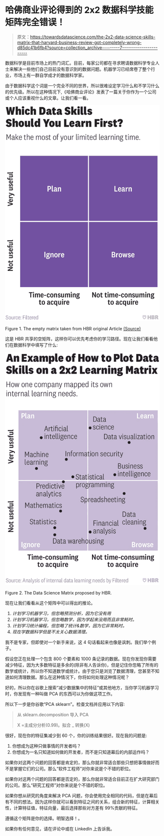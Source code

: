 # 哈佛商业评论得到的 2x2 数据科学技能矩阵完全错误！

> 原文：<https://towardsdatascience.com/the-2x2-data-science-skills-matrix-that-harvard-business-review-got-completely-wrong-d85dc41b6fb4?source=collection_archive---------7----------------------->

数据科学是目前市场上的热门词汇。目前，每家公司都在寻求聘请数据科学专业人士来解决一些他们自己目前没有意识到的数据问题。机器学习已经席卷了整个行业，市场上有一群自学成才的数据科学家。

由于数据科学这个词是一个完全不同的世界，所以很难设定学习什么和不学习什么的优先级。所以在这种情况下,《哈佛商业评论》发表了一篇关于你作为一个公司或个人应该重视什么的文章。让我们看一看。

![](img/c95d100a2c111eeba08be45fdbc0dbc3.png)

Figure 1\. The empty matrix taken from HBR original Article [(Source)](https://hbr.org/2018/10/prioritize-which-data-skills-your-company-needs-with-this-2x2-matrix)

这是 HBR 共享的空矩阵，这样你可以优先考虑你的学习路径。现在让我们看看他们在数据科学中填写了什么:

![](img/e515a519f710cd364f5de30981b54882.png)

Figure 2\. The Data Science Matrix proposed by HBR.

现在让我们看看从这个矩阵中可以得出的推论。

1.  *计划学习机器学习，但忽略预测分析，因为它没有用*
2.  *计划学习机器学习，但忽略数学，因为学起来没用而且非常耗时。*
3.  *计划学习统计编程，但忽略了统计&数学，因为它非常耗时。*
4.  *现在学数据科学但是不太关心数据清理。*

我不是专家，但即使对一个新手来说，这 4 句话看起来也像是讽刺。我们举个例子。

假设您正在处理一个包含 800 个要素和 1000 条记录的数据。现在你发现你需要减少特征，因为大多数特征是多余的(除非有人告诉你)，但是记住你忽略了所有的数学或统计，所以你不知道数学或统计。由于您只是浏览了数据清理，您甚至不知道如何清理数据。那么在这种情况下，你将如何处理这种情况呢？

好的，所以你在谷歌上搜索“减少数据集中的特征”或其他地方，当你学习机器学习时，你发现有一种叫做 PCA 的东西可以为你做这项工作。

所以下一步是你谷歌“PCA sklearn”。检查文档并应用以下内容:

> 从 sklearn.decomposition 导入 PCA
> 
> X =主成分分析(0.99)。拟合 _ 转换(X)

很好，现在你的特征集减少到 60 个，你的训练结果很好。现在我的问题是:

1.  你想成为这种只做事情的开发者吗？
2.  你想成为一名只知道如何做的开发者，而不是只知道幕后的内部运作吗？

如果你对这两个问题的回答都是肯定的，那么你就非常适合那些只想把事情做好而不是掌握它们的公司。那么“软件工程师”对你来说是个不错的职位。

如果你对这两个问题的回答都是否定的，那么你就非常适合目前正在扩大研究部门的公司。那么“研究工程师”对你来说是个不错的职位。

如果你想从研究的角度来解决 PCA 问题，你会使用完全相同的代码，但是在幕后有不同的想法。因为这样你就可以看到特征之间的关系，组合新的特征，计算相关性，计算特征值，特征向量，最后选择那些对方差有 99%贡献的特征。

遵循这个矩阵是你的选择。明智选择！。

如果你有任何意见，请在评论中或在 LinkedIn 上告诉我。